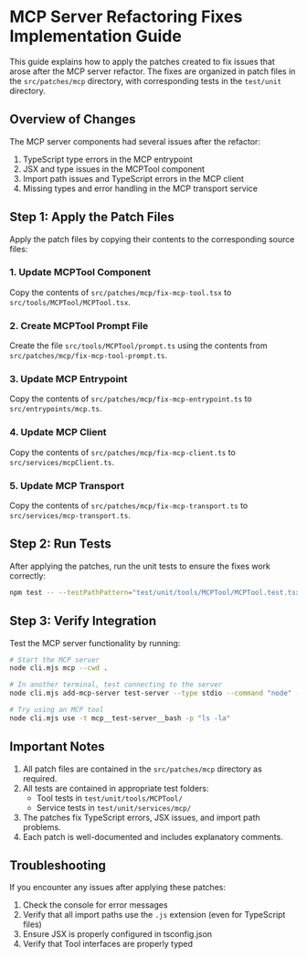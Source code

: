 # MCP Server Refactoring Fixes Implementation Guide

This guide explains how to apply the patches created to fix issues that arose after the MCP server refactor. The fixes are organized in patch files in the `src/patches/mcp` directory, with corresponding tests in the `test/unit` directory.

## Overview of Changes

The MCP server components had several issues after the refactor:
1. TypeScript type errors in the MCP entrypoint
2. JSX and type issues in the MCPTool component
3. Import path issues and TypeScript errors in the MCP client
4. Missing types and error handling in the MCP transport service

## Step 1: Apply the Patch Files

Apply the patch files by copying their contents to the corresponding source files:

### 1. Update MCPTool Component

Copy the contents of `src/patches/mcp/fix-mcp-tool.tsx` to `src/tools/MCPTool/MCPTool.tsx`.

### 2. Create MCPTool Prompt File

Create the file `src/tools/MCPTool/prompt.ts` using the contents from `src/patches/mcp/fix-mcp-tool-prompt.ts`.

### 3. Update MCP Entrypoint

Copy the contents of `src/patches/mcp/fix-mcp-entrypoint.ts` to `src/entrypoints/mcp.ts`.

### 4. Update MCP Client

Copy the contents of `src/patches/mcp/fix-mcp-client.ts` to `src/services/mcpClient.ts`.

### 5. Update MCP Transport

Copy the contents of `src/patches/mcp/fix-mcp-transport.ts` to `src/services/mcp-transport.ts`.

## Step 2: Run Tests

After applying the patches, run the unit tests to ensure the fixes work correctly:

```bash
npm test -- --testPathPattern="test/unit/tools/MCPTool/MCPTool.test.tsx|test/unit/services/mcp/"
```

## Step 3: Verify Integration

Test the MCP server functionality by running:

```bash
# Start the MCP server
node cli.mjs mcp --cwd .

# In another terminal, test connecting to the server
node cli.mjs add-mcp-server test-server --type stdio --command "node" --args "cli.mjs" --args "mcp" --args "--cwd" --args "."

# Try using an MCP tool
node cli.mjs use -t mcp__test-server__bash -p "ls -la"
```

## Important Notes

1. All patch files are contained in the `src/patches/mcp` directory as required.
2. All tests are contained in appropriate test folders:
   - Tool tests in `test/unit/tools/MCPTool/`
   - Service tests in `test/unit/services/mcp/`
3. The patches fix TypeScript errors, JSX issues, and import path problems.
4. Each patch is well-documented and includes explanatory comments.

## Troubleshooting

If you encounter any issues after applying these patches:

1. Check the console for error messages
2. Verify that all import paths use the `.js` extension (even for TypeScript files)
3. Ensure JSX is properly configured in tsconfig.json
4. Verify that Tool interfaces are properly typed